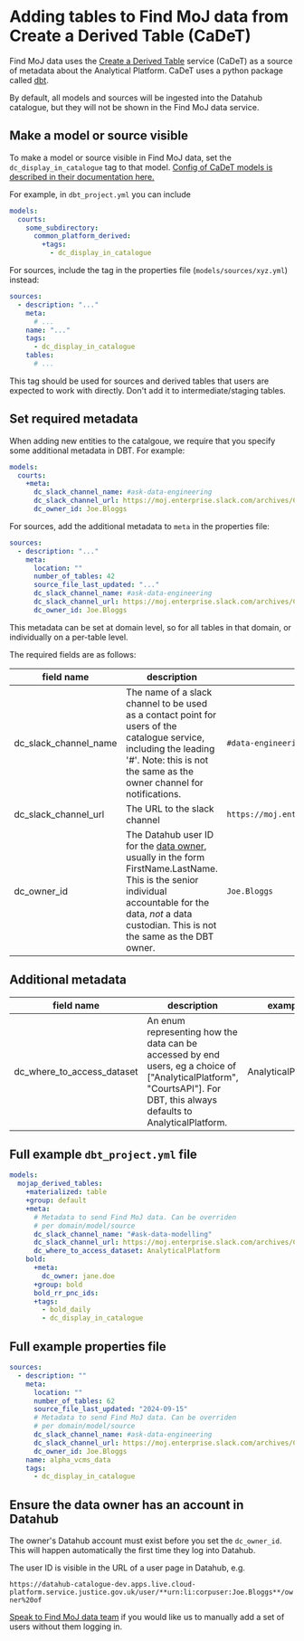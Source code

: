 # Adding tables to Find MoJ data from Create a Derived Table (CaDeT)

Find MoJ data uses the [Create a Derived Table](https://github.com/moj-analytical-services/create-a-derived-table) service (CaDeT) as a source of metadata about the Analytical Platform. CaDeT uses a python package called [dbt](https://www.getdbt.com/product/what-is-dbt).

By default, all models and sources will be ingested into the Datahub catalogue, but they will not be shown in the Find MoJ data service.

## Make a model or source visible

To make a model or source visible in Find MoJ data, set the `dc_display_in_catalogue` tag to that model. [Config of CaDeT models is described in their documentation here.](https://user-guidance.analytical-platform.service.justice.gov.uk/tools/create-a-derived-table/models/#where-can-i-define-configs)

For example, in `dbt_project.yml` you can include

```yaml
models:
  courts:
    some_subdirectory:
      common_platform_derived:
        +tags:
          - dc_display_in_catalogue
```

For sources, include the tag in the properties file (`models/sources/xyz.yml`) instead:

```yaml
sources:
  - description: "..."
    meta:
      # ...
    name: "..."
    tags:
      - dc_display_in_catalogue
    tables:
      # ...
```

This tag should be used for sources and derived tables that users are expected to work with directly. Don't add it to intermediate/staging tables.

## Set required metadata

When adding new entities to the catalgoue, we require that you specify some additional metadata in DBT. For example:

```yaml
models:
  courts:
    +meta:
      dc_slack_channel_name: #ask-data-engineering
      dc_slack_channel_url: https://moj.enterprise.slack.com/archives/C8X3PP1TN
      dc_owner_id: Joe.Bloggs
```

For sources, add the additional metadata to `meta` in the properties file:

```yaml
sources:
  - description: "..."
    meta:
      location: ""
      number_of_tables: 42
      source_file_last_updated: "..."
      dc_slack_channel_name: #ask-data-engineering
      dc_slack_channel_url: https://moj.enterprise.slack.com/archives/C8X3PP1TN
      dc_owner_id: Joe.Bloggs
```

This metadata can be set at domain level, so for all tables in that domain, or individually on a per-table level.

The required fields are as follows:

| field name            | description                                                                                                                                                                                                                                                                                                                                                       | example                                               |
| --------------------- | ----------------------------------------------------------------------------------------------------------------------------------------------------------------------------------------------------------------------------------------------------------------------------------------------------------------------------------------------------------------- | ----------------------------------------------------- |
| dc_slack_channel_name | The name of a slack channel to be used as a contact point for users of the catalogue service, including the leading '#'. Note: this is not the same as the owner channel for notifications.                                                                                                                                                                       | `#data-engineering`                                   |
| dc_slack_channel_url  | The URL to the slack channel                                                                                                                                                                                                                                                                                                                                      | `https://moj.enterprise.slack.com/archives/C8X3PP1TN` |
| dc_owner_id           | The Datahub user ID for the [data owner](https://www.gov.uk/government/publications/essential-shared-data-assets-and-data-ownership-in-government/data-ownership-in-government-html#data-owner-2), usually in the form FirstName.LastName. This is the senior individual accountable for the data, _not_ a data custodian. This is not the same as the DBT owner. | `Joe.Bloggs`                                          |

## Additional metadata

| field name                 | description                                                                                                                                                              | example            |
| -------------------------- | ------------------------------------------------------------------------------------------------------------------------------------------------------------------------ | ------------------ |
| dc_where_to_access_dataset | An enum representing how the data can be accessed by end users, eg a choice of ["AnalyticalPlatform", "CourtsAPI"]. For DBT, this always defaults to AnalyticalPlatform. | AnalyticalPlatform |

## Full example `dbt_project.yml` file

```yaml
models:
  mojap_derived_tables:
    +materialized: table
    +group: default
    +meta:
      # Metadata to send Find MoJ data. Can be overriden
      # per domain/model/source
      dc_slack_channel_name: "#ask-data-modelling"
      dc_slack_channel_url: https://moj.enterprise.slack.com/archives/C03J21VFHQ9
      dc_where_to_access_dataset: AnalyticalPlatform
    bold:
      +meta:
        dc_owner: jane.doe
      +group: bold
      bold_rr_pnc_ids:
      +tags:
        - bold_daily
        - dc_display_in_catalogue
```

## Full example properties file

```yaml
sources:
  - description: ""
    meta:
      location: ""
      number_of_tables: 62
      source_file_last_updated: "2024-09-15"
      # Metadata to send Find MoJ data. Can be overriden
      # per domain/model/source
      dc_slack_channel_name: #ask-data-engineering
      dc_slack_channel_url: https://moj.enterprise.slack.com/archives/C8X3PP1TN
      dc_owner_id: Joe.Bloggs
    name: alpha_vcms_data
    tags:
      - dc_display_in_catalogue
```

## Ensure the data owner has an account in Datahub

The owner's Datahub account must exist before you set the `dc_owner_id`. This will happen automatically the first time they log into Datahub.

The user ID is visible in the URL of a user page in Datahub, e.g.

`https://datahub-catalogue-dev.apps.live.cloud-platform.service.justice.gov.uk/user/**urn:li:corpuser:Joe.Bloggs**/owner%20of`

[Speak to Find MoJ data team](/index.html#contact-us) if you would like us to manually add a set of users without them logging in.
